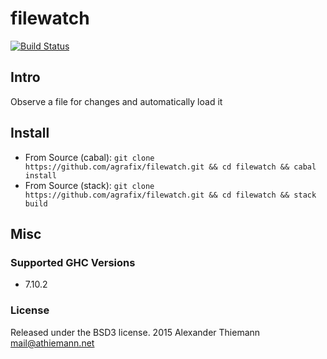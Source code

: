 filewatch
=====

[![Build Status](https://travis-ci.org/agrafix/filewatch.svg)](https://travis-ci.org/agrafix/filewatch)


## Intro


Observe a file for changes and automatically load it


## Install

* From Source (cabal): `git clone https://github.com/agrafix/filewatch.git && cd filewatch && cabal install`
* From Source (stack): `git clone https://github.com/agrafix/filewatch.git && cd filewatch && stack build`


## Misc

### Supported GHC Versions

* 7.10.2

### License

Released under the BSD3 license.
2015 Alexander Thiemann <mail@athiemann.net>
